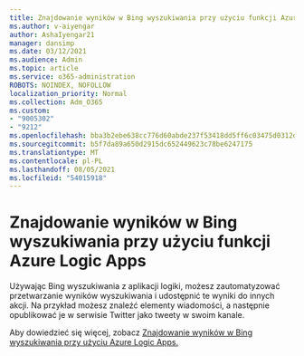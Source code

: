 ```yaml
---
title: Znajdowanie wyników w Bing wyszukiwania przy użyciu funkcji Azure Logic Apps
ms.author: v-aiyengar
author: AshaIyengar21
manager: dansimp
ms.date: 03/12/2021
ms.audience: Admin
ms.topic: article
ms.service: o365-administration
ROBOTS: NOINDEX, NOFOLLOW
localization_priority: Normal
ms.collection: Adm_O365
ms.custom:
- "9005302"
- "9212"
ms.openlocfilehash: bba3b2ebe638cc776d60abde237f53418dd5ff6c03475d0312df8f647bf8c636
ms.sourcegitcommit: b5f7da89a650d2915dc652449623c78be6247175
ms.translationtype: MT
ms.contentlocale: pl-PL
ms.lasthandoff: 08/05/2021
ms.locfileid: "54015918"
---
```

# <a name="find-results-in-bing-search-by-using-azure-logic-apps"></a>Znajdowanie wyników w Bing wyszukiwania przy użyciu funkcji Azure Logic Apps

Używając Bing wyszukiwania z aplikacji logiki, możesz zautomatyzować przetwarzanie wyników wyszukiwania i udostępnić te wyniki do innych akcji. Na przykład możesz znaleźć elementy wiadomości, a następnie opublikować je w serwisie Twitter jako tweety w swoim kanale.

Aby dowiedzieć się więcej, zobacz [Znajdowanie wyników w Bing wyszukiwania przy użyciu Azure Logic Apps.](https://go.microsoft.com/fwlink/?linkid=2151928)